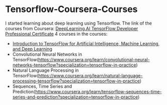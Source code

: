 # Tensorflow-Coursera-Courses
I started learning about deep learning using Tensorflow.
The link of the courses from Coursera: [DeepLearning.AI TensorFlow Developer Professional Certificate](https://www.coursera.org/professional-certificates/tensorflow-in-practice)
4 courses in the courses: 
- [Introduction to TensorFlow for Artificial Intelligence, Machine Learning, and Deep Learning](https://www.coursera.org/learn/introduction-tensorflow?specialization=tensorflow-in-practice)
- Convolutional Neural Networks in TensorFlow(https://www.coursera.org/learn/convolutional-neural-networks-tensorflow?specialization=tensorflow-in-practice)
- Natural Language Processing in TensorFlow(https://www.coursera.org/learn/natural-language-processing-tensorflow?specialization=tensorflow-in-practice)
- Sequences, Time Series and Prediction(https://www.coursera.org/learn/tensorflow-sequences-time-series-and-prediction?specialization=tensorflow-in-practice)
